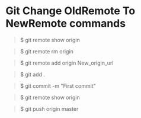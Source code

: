 # Git Change OldRemote To NewRemote commands

>$ git remote show origin

>$ git remote rm origin

>$ git remote add origin New_origin_url

>$ git add .

>$ git commit -m "First commit"

>$ git remote show origin

>$ git push origin master

